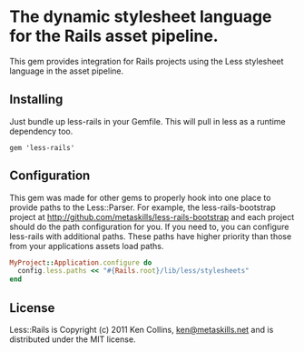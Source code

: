 # The dynamic stylesheet language for the Rails asset pipeline.

This gem provides integration for Rails projects using the Less stylesheet language in the asset pipeline.


## Installing

Just bundle up less-rails in your Gemfile. This will pull in less as a runtime dependency too.

    gem 'less-rails'


## Configuration

This gem was made for other gems to properly hook into one place to provide paths to the Less::Parser. For example, the less-rails-bootstrap project at http://github.com/metaskills/less-rails-bootstrap and each project should do the path configuration for you. If you need to, you can configure less-rails with additional paths. These paths have higher priority than those from your applications assets load paths.

```ruby
MyProject::Application.configure do
  config.less.paths << "#{Rails.root}/lib/less/stylesheets"
end
```

## License

Less::Rails is Copyright (c) 2011 Ken Collins, <ken@metaskills.net> and is distributed under the MIT license.

